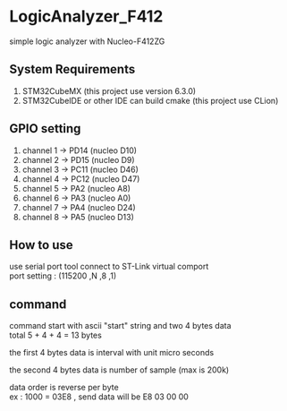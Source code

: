 # LogicAnalyzer_F412
simple logic analyzer with Nucleo-F412ZG

## System Requirements
1. STM32CubeMX (this project use version 6.3.0)
2. STM32CubeIDE or other IDE can build cmake (this project use CLion)

## GPIO setting
1. channel 1 -> PD14 (nucleo D10)
2. channel 2 -> PD15 (nucleo D9)
3. channel 3 -> PC11 (nucleo D46)
4. channel 4 -> PC12 (nucleo D47)
5. channel 5 -> PA2  (nucleo A8)
6. channel 6 -> PA3  (nucleo A0)
7. channel 7 -> PA4  (nucleo D24)
8. channel 8 -> PA5  (nucleo D13)

## How to use
use serial port tool connect to ST-Link virtual comport   
port setting : (115200 ,N ,8 ,1) 

## command
command start with ascii "start" string and two 4 bytes data  
total 5 + 4 + 4 = 13 bytes

the first 4 bytes data is interval with unit micro seconds  

the second 4 bytes data is number of sample (max is 200k) 

data order is reverse per byte  
ex : 1000 =  03E8 , send data will be  E8 03 00 00